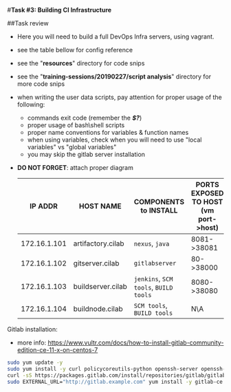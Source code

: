 #**Task #3: Building CI Infrastructure**
  
##Task review
* Here you will need to build a full DevOps Infra servers, using vagrant.
* see the table bellow for config reference
* see the "**resources**" directory for code snips
* see the "**training-sessions/20190227/script analysis**" directory for more code snips
* when writing the user data scripts, pay attention for proper usage of the following:
  * commands exit code (remember the _**$?**_)
  * proper usage of bash\shell scripts
  * proper name conventions for variables & function names
  * when using variables, check when you will need to use "local variables" vs "global variables"
  * you may skip the gitlab server installation
* **DO NOT FORGET**: attach proper diagram
  
  | IP ADDR     | HOST NAME | COMPONENTS to INSTALL | PORTS EXPOSED TO HOST (vm port->host) |
  | ------------- | ------------- | ----- | ----- |
  | 172.16.1.101 | artifactory.cilab | `nexus`, `java` | 8081->38081 |
  | 172.16.1.102 | gitserver.cilab | `gitlabserver` | 80->38000 |
  | 172.16.1.103 | buildserver.cilab| `jenkins`, `SCM tools`, `BUILD tools` | 8080->38080 |
  | 172.16.1.104 | buildnode.cilab | `SCM tools`, `BUILD tools` | N\A |


Gitlab installation:
* more info: https://www.vultr.com/docs/how-to-install-gitlab-community-edition-ce-11-x-on-centos-7
```bash
sudo yum update -y
sudo yum install -y curl policycoreutils-python openssh-server openssh-clients
curl -sS https://packages.gitlab.com/install/repositories/gitlab/gitlab-ce/script.rpm.sh | sudo bash
sudo EXTERNAL_URL="http://gitlab.example.com" yum install -y gitlab-ce

```